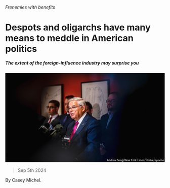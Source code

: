 ###### Frenemies with benefits

# Despots and oligarchs have many means to meddle in American politics 

##### The extent of the foreign-influence industry may surprise you 

![image](images/20240907_CUP003.jpg) 

> Sep 5th 2024 

By Casey Michel. 

